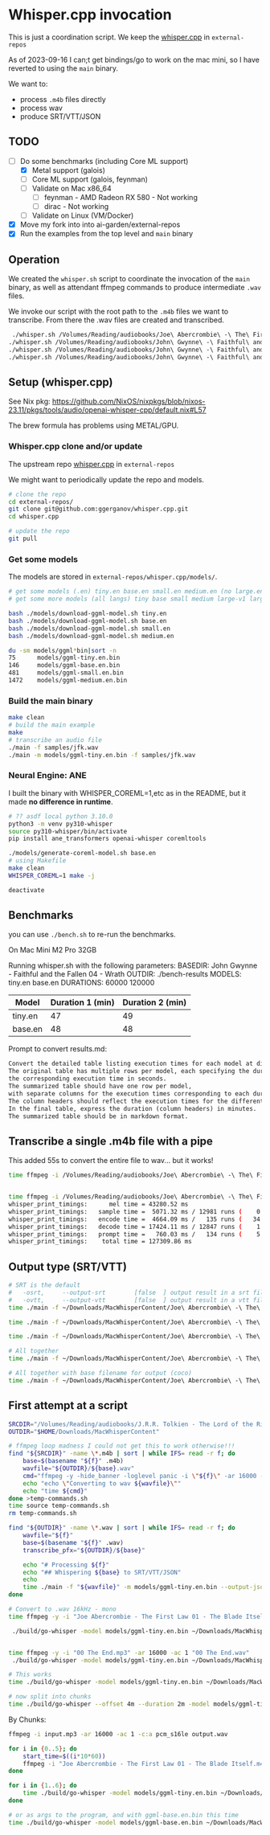 # Whisper.cpp invocation

This is just a coordination script.
We keep the [whisper.cpp](https://github.com/daneroo/whisper.cpp/tree/master) in `external-repos`

As of 2023-09-16 I can;t get bindings/go to work on the mac mini,
so I have reverted to using the `main` binary.

We want to:

- process `.m4b` files directly
- process wav
- produce SRT/VTT/JSON

## TODO

- [ ] Do some benchmarks (including Core ML support)
  - [x] Metal support (galois)
  - [ ] Core ML support (galois, feynman)
  - [ ] Validate on Mac x86_64
    - [ ] feynman - AMD Radeon RX 580 - Not working
    - [ ] dirac - Not working
  - [ ] Validate on Linux (VM/Docker)
- [x] Move my fork into into ai-garden/external-repos
- [x] Run the examples from the top level and `main` binary

## Operation

We created the `whisper.sh` script to coordinate the invocation of the `main` binary,
as well as attendant ffmpeg commands to produce intermediate `.wav` files.

We invoke our script with the root path to the `.m4b` files we want to transcribe.
From there the .wav files are created and transcribed.

```bash
 ./whisper.sh /Volumes/Reading/audiobooks/Joe\ Abercrombie\ -\ The\ First\ Law/Joe\ Abercrombie\ -\ The\ First\ Law\ 01\ -\ The\ Blade\ Itself
./whisper.sh /Volumes/Reading/audiobooks/John\ Gwynne\ -\ Faithful\ and\ the\ Fallen/John\ Gwynne\ -\ Faithful\ and\ the\ Fallen\ 03\ -\ Ruin/
./whisper.sh /Volumes/Reading/audiobooks/John\ Gwynne\ -\ Faithful\ and\ the\ Fallen/John\ Gwynne\ -\ Faithful\ and\ the\ Fallen\ 04
./whisper.sh /Volumes/Reading/audiobooks/John\ Gwynne\ -\ Faithful\ and\ the\ Fallen/John\ Gwynne\ -\ Faithful\ and\ the\ Fallen\ 04\ -\ Wrath/
```

## Setup (whisper.cpp)

See Nix pkg: <https://github.com/NixOS/nixpkgs/blob/nixos-23.11/pkgs/tools/audio/openai-whisper-cpp/default.nix#L57>

The brew formula has problems using METAL/GPU.

### Whisper.cpp clone and/or update

The upstream repo [whisper.cpp](https://github.com/daneroo/whisper.cpp/tree/master) in `external-repos`

We might want to periodically update the repo and models.

```bash
# clone the repo
cd external-repos/
git clone git@github.com:ggerganov/whisper.cpp.git
cd whisper.cpp

# update the repo
git pull
```

### Get some models

The models are stored in `external-repos/whisper.cpp/models/`.

```bash
# get some models (.en) tiny.en base.en small.en medium.en (no large.en)
# get some more models (all langs) tiny base small medium large-v1 large

bash ./models/download-ggml-model.sh tiny.en
bash ./models/download-ggml-model.sh base.en
bash ./models/download-ggml-model.sh small.en
bash ./models/download-ggml-model.sh medium.en

du -sm models/ggml*bin|sort -n
75      models/ggml-tiny.en.bin
146     models/ggml-base.en.bin
481     models/ggml-small.en.bin
1472    models/ggml-medium.en.bin
```

### Build the main binary

```bash
make clean
# build the main example
make
# transcribe an audio file
./main -f samples/jfk.wav
./main -m models/ggml-tiny.en.bin -f samples/jfk.wav
```

### Neural Engine: ANE

I built the binary with WHISPER_COREML=1,etc as in the README, but it made **no difference in runtime**.

```bash
# ?? asdf local python 3.10.0
python3 -m venv py310-whisper
source py310-whisper/bin/activate
pip install ane_transformers openai-whisper coremltools

./models/generate-coreml-model.sh base.en
# using Makefile
make clean
WHISPER_COREML=1 make -j

deactivate
```

## Benchmarks

you can use `./bench.sh` to re-run the benchmarks.

On Mac Mini M2 Pro 32GB

Running whisper.sh with the following parameters:
BASEDIR: John Gwynne - Faithful and the Fallen 04 - Wrath
OUTDIR: ./bench-results
MODELS: tiny.en base.en
DURATIONS: 60000 120000

| Model   | Duration 1 (min) | Duration 2 (min) |
| ------- | ---------------- | ---------------- |
| tiny.en | 47               | 49               |
| base.en | 48               | 48               |

Prompt to convert results.md:

```txt
Convert the detailed table listing execution times for each model at different durations into a summarized format.
The original table has multiple rows per model, each specifying the duration in milliseconds and
the corresponding execution time in seconds.
The summarized table should have one row per model,
with separate columns for the execution times corresponding to each duration.
The column headers should reflect the execution times for the different durations.
In the final table, express the duration (column headers) in minutes.
The summarized table should be in markdown format.
```

## Transcribe a single .m4b file with a pipe

This added 55s to convert the entire file to wav... but it works!

```bash
time ffmpeg -i /Volumes/Reading/audiobooks/Joe\ Abercrombie\ -\ The\ First\ Law/Joe\ Abercrombie\ -\ The\ First\ Law\ 01\ -\ The\ Blade\ Itself/Joe\ Abercrombie\ -\ The\ First\ Law\ 01\ -\ The\ Blade\ Itself.m4b -ar 16000 -ac 1 -c:a pcm_s16le -f wav - | time ./main -f - -m models/ggml-tiny.en.bin


time ffmpeg -i /Volumes/Reading/audiobooks/Joe\ Abercrombie\ -\ The\ First\ Law/Joe\ Abercrombie\ -\ The\ First\ Law\ 01\ -\ The\ Blade\ Itself/Joe\ Abercrombie\ -\ The\ First\ Law\ 01\ -\ The\ Blade\ Itself.m4b -ar 16000 -ac 1 -c:a pcm_s16le -f wav - | ./main -f - -d 3600000 -m models/ggml-tiny.en.bin
whisper_print_timings:      mel time = 43280.52 ms
whisper_print_timings:   sample time =  5071.32 ms / 12981 runs (    0.39 ms per run)
whisper_print_timings:   encode time =  4664.09 ms /   135 runs (   34.55 ms per run)
whisper_print_timings:   decode time = 17424.11 ms / 12847 runs (    1.36 ms per run)
whisper_print_timings:   prompt time =   760.03 ms /   134 runs (    5.67 ms per run)
whisper_print_timings:    total time = 127309.86 ms
```

## Output type (SRT/VTT)

```bash
# SRT is the default
#   -osrt,     --output-srt        [false  ] output result in a srt file
#   -ovtt,     --output-vtt        [false  ] output result in a vtt file
time ./main -f ~/Downloads/MacWhisperContent/Joe\ Abercrombie\ -\ The\ First\ Law\ 01\ -\ The\ Blade\ Itself.wav -d 3600000 -m models/ggml-tiny.en.bin --output-srt

time ./main -f ~/Downloads/MacWhisperContent/Joe\ Abercrombie\ -\ The\ First\ Law\ 01\ -\ The\ Blade\ Itself.wav -d 60000 -m models/ggml-tiny.en.bin --output-vtt

time ./main -f ~/Downloads/MacWhisperContent/Joe\ Abercrombie\ -\ The\ First\ Law\ 01\ -\ The\ Blade\ Itself.wav -d 60000 -m models/ggml-tiny.en.bin --output-json

# All together
time ./main -f ~/Downloads/MacWhisperContent/Joe\ Abercrombie\ -\ The\ First\ Law\ 01\ -\ The\ Blade\ Itself.wav -d 60000 -m models/ggml-tiny.en.bin --output-json --output-srt --output-vtt

# All together with base filename for output (coco)
time ./main -f ~/Downloads/MacWhisperContent/Joe\ Abercrombie\ -\ The\ First\ Law\ 01\ -\ The\ Blade\ Itself.wav -d 60000 -m models/ggml-tiny.en.bin --output-json --output-srt --output-vtt -of coco
```

## First attempt at a script

```bash
SRCDIR="/Volumes/Reading/audiobooks/J.R.R. Tolkien - The Lord of the Rings - Andy Serkis"
OUTDIR="$HOME/Downloads/MacWhisperContent"

# ffmpeg loop madness I could not get this to work otherwise!!!
find "${SRCDIR}" -name \*.m4b | sort | while IFS= read -r f; do
    base=$(basename "${f}" .m4b)
    wavfile="${OUTDIR}/${base}.wav"
    cmd="ffmpeg -y -hide_banner -loglevel panic -i \"${f}\" -ar 16000 -ac 1 -c:a pcm_s16le \"${wavfile}\""
    echo "echo \"Converting to wav ${wavfile}\""
    echo "time ${cmd}"
done >temp-commands.sh
time source temp-commands.sh
rm temp-commands.sh

find "${OUTDIR}" -name \*.wav | sort | while IFS= read -r f; do
    wavfile="${f}"
    base=$(basename "${f}" .wav)
    transcribe_pfx="${OUTDIR}/${base}"

    echo "# Processing ${f}"
    echo "## Whispering ${base} to SRT/VTT/JSON"
    echo
    time ./main -f "${wavfile}" -m models/ggml-tiny.en.bin --output-json --output-srt --output-vtt -of "${transcribe_pfx}"
done

```

```bash
# Convert to .wav 16kHz - mono
time ffmpeg -y -i "Joe Abercrombie - The First Law 01 - The Blade Itself.m4b" -ar 16000 -ac 1 "Joe Abercrombie - The First Law 01 - The Blade Itself.wav"

 ./build/go-whisper -model models/ggml-tiny.en.bin ~/Downloads/MacWhisperContent/Joe\ Abercrombie\ -\ The\ First\ Law\ 01\ -\ The\ Blade\ Itself.wav


time ffmpeg -y -i "00 The End.mp3" -ar 16000 -ac 1 "00 The End.wav"
 ./build/go-whisper -model models/ggml-tiny.en.bin ~/Downloads/MacWhisperContent/Joe\ Abercrombie\ -\ The\ First\ Law\ 01\ -\ The\ Blade\ Itself.wav

# This works
time ./build/go-whisper -model models/ggml-tiny.en.bin ~/Downloads/MacWhisperContent/00\ The\ End.wav

# now split into chunks
time ./build/go-whisper --offset 4m --duration 2m -model models/ggml-tiny.en.bin ~/Downloads/MacWhisperContent/00\ The\ End.wav
```

By Chunks:

```bash
ffmpeg -i input.mp3 -ar 16000 -ac 1 -c:a pcm_s16le output.wav

for i in {0..5}; do
    start_time=$((i*10*60))
    ffmpeg -i "Joe Abercrombie - The First Law 01 - The Blade Itself.m4b" -ar 16000 -ac 1 -c:a pcm_s16le -ss $start_time -t 600 "Joe Abercrombie - The First Law 01 - The Blade Itself_part$(($i+1)).wav"
done

for i in {1..6}; do
    time ./build/go-whisper -model models/ggml-tiny.en.bin ~/Downloads/MacWhisperContent/Joe\ Abercrombie\ -\ The\ First\ Law\ 01\ -\ The\ Blade\ Itself_part${i}.wav
done

# or as args to the program, and with ggml-base.en.bin this time
time ./build/go-whisper -model models/ggml-base.en.bin ~/Downloads/MacWhisperContent/Joe\ Abercrombie\ -\ The\ First\ Law\ 01\ -\ The\ Blade\ Itself_part*.wav
```
